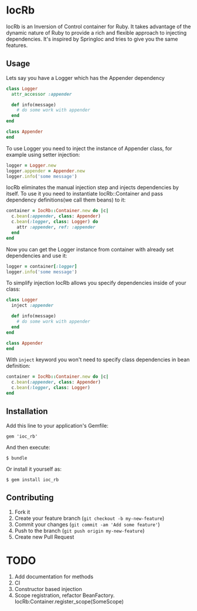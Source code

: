 # IocRb

IocRb is an Inversion of Control container for Ruby.
It takes advantage of the dynamic nature of Ruby to provide a rich and flexible approach to injecting dependencies.
It's inspired by SpringIoc and tries to give you the same features.

## Usage
Lets say you have a Logger which has the Appender dependency

```ruby
class Logger
  attr_accessor :appender

  def info(message)
    # do some work with appender
  end
end

class Appender
end
```
To use Logger you need to inject the instance of Appender class, for example
using setter injection:
```ruby
logger = Logger.new
logger.appender = Appender.new
logger.info('some message')
```

IocRb eliminates the manual injection step and injects dependencies by itself.
To use it you need to instantiate IocRb::Container and pass dependency definitions(we call them beans) to it:
```ruby
container = IocRb::Container.new do |c|
  c.bean(:appender, class: Appender)
  c.bean(:logger, class: Logger) do
    attr :appender, ref: :appender
  end
end
```
Now you can get the Logger instance from container with already set dependencies and use it:
```ruby
logger = container[:logger]
logger.info('some message')
```

To simplify injection IocRb allows you specify dependencies inside of your class:
```ruby
class Logger
  inject :appender

  def info(message)
    # do some work with appender
  end
end

class Appender
end
```
With `inject` keyword you won't need to specify class dependencies in bean definition:
```ruby
container = IocRb::Container.new do |c|
  c.bean(:appender, class: Appender)
  c.bean(:logger, class: Logger)
end
```

## Installation

Add this line to your application's Gemfile:

    gem 'ioc_rb'

And then execute:

    $ bundle

Or install it yourself as:

    $ gem install ioc_rb

## Contributing

1. Fork it
2. Create your feature branch (`git checkout -b my-new-feature`)
3. Commit your changes (`git commit -am 'Add some feature'`)
4. Push to the branch (`git push origin my-new-feature`)
5. Create new Pull Request

# TODO
1. Add documentation for methods
2. CI
3. Constructor based injection
4. Scope registration, refactor BeanFactory. IocRb:Container.register_scope(SomeScope)
